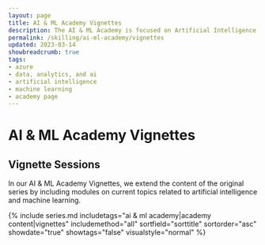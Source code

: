 ```yaml
---
layout: page
title: AI & ML Academy Vignettes
description: The AI & ML Academy is focused on Artificial Intelligence and Machine Learning on the Microsoft Azure platform. 
permalink: /skilling/ai-ml-academy/vignettes
updated: 2023-03-14
showbreadcrumb: true
tags:
- azure
- data, analytics, and ai
- artificial intelligence
- machine learning
- academy page
---
```


# AI & ML Academy Vignettes

## Vignette Sessions

In our AI & ML Academy Vignettes, we extend the content of the original series by including modules on current topics related to artificial intelligence and machine learning. 

{% include series.md 
    includetags="ai & ml academy|academy content|vignettes" 
    includemethod="all" 
    sortfield="sorttitle" sortorder="asc" showdate="true" showtags="false" 
    visualstyle="normal"
%}
